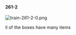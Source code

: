 #### 261-2
![train-261-2-0.png](https://github.com/lil-lab/nlvr/raw/master/nlvr/train/images/36/train-261-2-0.png "train-261-2-0.png")

ll of the boxes have many items